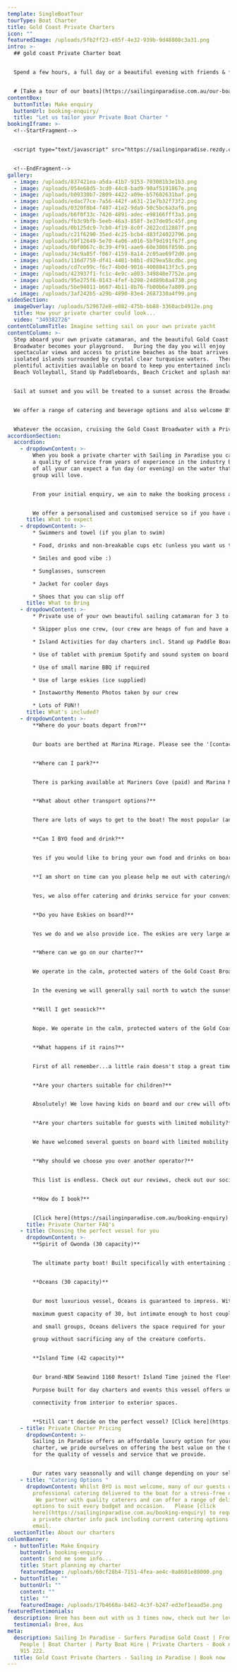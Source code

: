 ```yaml
---
template: SingleBoatTour
tourType: Boat Charter
title: Gold Coast Private Charters
icon: ""
featuredImage: /uploads/5fb2ff23-e85f-4e32-939b-9d48808c3a31.png
intro: >-
  ## gold coast Private Charter boat


  Spend a few hours, a full day or a beautiful evening with friends & family on the calm, clear waters of the Gold Coast Broadwater.  Our sailing catamarans are available for skippered private boat hire and ideal for birthday parties, hens parties, baby showers, family reunions, corporate events or for a unique day out with friends.   Catamarans are widely regarded for their smooth and stable ride as they are very wide and spacious and perfect for social occasions.  What’s more, the 360 degree panoramic views ensure you will enjoy the Gold Coast scenery at its absolute best as you sail our stunning waterways.


  # [Take a tour of our boats](https://sailinginparadise.com.au/our-boats/)
contentBox:
  buttonTitle: Make enquiry
  buttonUrl: booking-enquiry/
  title: "Let us tailor your Private Boat Charter "
bookingIframe: >-
  <!--StartFragment-->


  <script type="text/javascript" src="https://sailinginparadise.rezdy.com/pluginJs?script=modal"></script> <a id="button-booking" class="button-booking rezdy rezdy-modal" href="https://sailinginparadise.rezdy.com/productsCalendar/279456?iframe=true" style="background: rgb(24, 60, 133); border: 1px solid rgb(24, 60, 133); color: rgb(255, 255, 255); font: bold 14px / 1 &quot;Helvetica Neue&quot;, Helvetica, Arial, sans-serif; padding: 12px 15px; text-align: center; width: 160px; display: block; text-decoration: none; cursor: pointer;">Book Now</a>


  <!--EndFragment-->
gallery:
  - image: /uploads/837421ea-a5da-41b7-9153-703081b3e1b3.png
  - image: /uploads/054e68d5-3cd0-44c8-bad9-90af5191867e.png
  - image: /uploads/b09330b7-2809-4422-a09e-b57602631baf.png
  - image: /uploads/edac77ce-7a56-442f-a631-21e7b32f73f2.png
  - image: /uploads/0320f8b4-f407-41e2-9da9-50c5bc6a3af6.png
  - image: /uploads/b6f0f33c-7420-4891-adec-e98166fff3a3.png
  - image: /uploads/fb3c9bfb-5eeb-46a3-858f-3e37de05c45f.png
  - image: /uploads/0b125dc9-7cb0-4f19-8c0f-2022cd12887f.png
  - image: /uploads/c21f6290-35ed-4c25-bcb4-d83f24022796.png
  - image: /uploads/59f12649-5e70-4a06-a016-5bf9d191f67f.png
  - image: /uploads/0bf0067c-8c39-4f91-aae9-60e3086f859b.png
  - image: /uploads/34c9a85f-f067-4159-8a14-2c05ae69f2d0.png
  - image: /uploads/116d7759-df41-4481-b8b1-d929ea58cdbc.png
  - image: /uploads/cd7ce99c-f6c7-4b0d-9016-40088413f3c5.png
  - image: /uploads/423937f1-fc1c-4e9c-a803-349848e7752e.png
  - image: /uploads/95e275f6-8143-4fef-b298-24d89b8a4738.png
  - image: /uploads/5be94011-b667-4b11-8b76-fb00b6e7a809.png
  - image: /uploads/3af242b5-a29b-4890-83e4-2687330a4f99.png
videoSection:
  imageOverlay: /uploads/529672e8-e082-475b-bb88-3360acb4912e.png
  title: How your private charter could look...
  video: "349382726"
contentColumnTitle: Imagine setting sail on your own private yacht
contentColumn: >-
  Step aboard your own private catamaran, and the beautiful Gold Coast
  Broadwater becomes your playground.   During the day you will enjoy
  spectacular views and access to pristine beaches as the boat arrives at
  isolated islands surrounded by crystal clear turquoise waters.   There are
  plentiful activities available on board to keep you entertained including
  Beach Volleyball, Stand Up Paddleboards, Beach Cricket and splash mats.


  Sail at sunset and you will be treated to a sunset across the Broadwater and over the Gold Coast Mountains followed by the twinkling Gold Coast City Skyline by night, simply breathtaking!


  We offer a range of catering and beverage options and also welcome BYO.  


  Whatever the occasion, cruising the Gold Coast Broadwater with a Private Boat Charter aboard your own luxury catamaran is a great way to spend a day or evening and Sailing in Paradise is the ultimate venue for your next event.
accordionSection:
  accordion:
    - dropdownContent: >-
        When you book a private charter with Sailing in Paradise you can expect
        a quality of service from years of experience in the industry but most
        of all your can expect a fun day (or evening) on the water that your
        group will love.


        From your initial enquiry, we aim to make the booking process as simple as possible for you, offering a variety of optional extras including catering, beverages, should you wish to book them. But none of this is obligatory, we also welcome BYO.


        We offer a personalised and customised service so if you have any questions or special requirements please feel free to reach out to our team and we will do our best to accommodate you.
      title: What to expect
    - dropdownContent: >-
        * Swimmers and towel (if you plan to swim)

        * Food, drinks and non-breakable cups etc (unless you want us to organise the catering for you)

        * Smiles and good vibe :)

        * Sunglasses, sunscreen

        * Jacket for cooler days

        * Shoes that you can slip off
      title: What to Bring
    - dropdownContent: >-
        * Private use of your own beautiful sailing catamaran for 3 to 6 hours

        * Skipper plus one crew, (our crew are heaps of fun and have a laid-back yet professional nature) we promise you will love them. Check out the '[about us](https://sailinginparadise.com.au/about-us/)' page to meet the gang!

        * Island Activities for day charters incl. Stand up Paddle Boards, beach games, beach volleyball and splash mat 

        * Use of tablet with premium Spotify and sound system on board

        * Use of small marine BBQ if required

        * Use of large eskies (ice supplied)

        * Instaworthy Memento Photos taken by our crew

        * Lots of FUN!!
      title: What's included?
    - dropdownContent: >-
        **Where do your boats depart from?**


        Our boats are berthed at Marina Mirage. Please see the '[contact us](https://sailinginparadise.com.au/contact-us/)' page on our website for further details and a map. Marina Mirage is about 10 mins from Surfers and 15 mins from Broadbeach.


        **Where can I park?**


        There is parking available at Mariners Cove (paid) and Marina Mirage plus limited street parking on Seaworld Drive.  Please check signage at time of parking and consider ride share for a stress free arrival at your charter (especially during busy times of year).  


        **What about other transport options?**


        There are lots of ways to get to the boat! The most popular (and cost effective/convenient) is often via Maxi Taxis.


        **Can I BYO food and drink?**


        Yes if you would like to bring your own food and drinks on board that is completely fine.


        **I am short on time can you please help me out with catering/drinks?**


        Yes, we also offer catering and drinks service for your convenience. Please request our full catering list as advance bookings are required. We offer a range of catering options from grazing boards, to tapas and private chefs.


        **Do you have Eskies on board?**


        Yes we do and we also provide ice. The eskies are very large and can be used for food or drink.


        **Where can we go on our charter?**


        We operate in the calm, protected waters of the Gold Coast Broadwater. Where to go very much depends on what you would like to do and how long your boat charter is for so please feel free to discuss this with our team. In a 3 hour charter during the day our guests usually love a swim stop at Wavebreak Island where you can enjoy the range of island activities on board. Your skipper is knowledgeable in the local area and will make recommendations based on the conditions on the day.  If you don't wish to swim in a 3 hour charter you instead opt to sail further north along the inside of South Stradbroke Island and see the millionaires mansions at Sovereign Islands.


        In the evening we will generally sail north to watch the sunset and return to the southern part of the Broadwater to enjoy the city lights after dark which are just beautiful.


        **Will I get seasick?**


        Nope. We operate in the calm, protected waters of the Gold Coast Broadwater. We do not go offshore (into the open ocean) so we do not experience large waves. Our catamarans are very stable, and do not have the same side to side rocking motion as experienced by single hull vessels so you won't get seasick :-).


        **What happens if it rains?**


        First of all remember...a little rain doesn't stop a great time on our boats especially in the warm Gold Coast endless summer... But do rest assured that we have a very generous wet weather policy as we want you to enjoy your time on board the boat, so if there is torrential rain or storms at the time you will be able to cancel or reschedule your cruise. Please see the full booking policy provided with your invoice for full details or contact our team.


        **Are your charters suitable for children?**


        Absolutely! We love having kids on board and our crew will often try and include them in the sailing and driving the boat. We also carry a range of beach games suitable for kids including buckets and spades for the littlest family members. The wide and spacious deck area also make the boats wonderful for kids, of course you are always careful with children when it comes to being on the water but as boats go our catamarans would be some of the most family friendly around. Please feel free to contact our team if you have any questions about which boat may be best for your family.


        **Are your charters suitable for guests with limited mobility?**


        We have welcomed several guests on board with limited mobility. However we do realise that each individual is different in terms of ability and what they are comfortable with. Please take a look at the 360 tours on the '[Our Boats](https://sailinginparadise.com.au/our-boats/)' page for an ideal of getting around the boats and do bear in mind a big step up (or carry) is required to board the boats at the marina. Our friendly team will be happy to discuss further to ensure you and your guests are comfortable prior to making a booking.


        **Why should we choose you over another operator?**


        This list is endless. Check out our reviews, check out our socials, speak to someone who has been with us before (you would be surprised, you will probably know someone who has been with us?), and we pride ourselves on the fact that our guests keep coming back (some have sailed with us as many as 8 times). We go out of our way to create the best experience possible and are constantly updating, re-inventing, reinvesting and reviewing. We're not happy until you're happy and we want you to come back again and again. We can blow our own trumpet from time to time right? :-)


        **How do I book?**


        [Click here](https://sailinginparadise.com.au/booking-enquiry) to fill out an enquiry form and you will quickly get all the info you need including availability, pricing, inclusions etc. You can also book online! Then it is simply a matter of paying your deposit to secure your preferred date. But don't dawdle as we quickly book out and we don't want you to be disappointed.
      title: Private Charter FAQ's
    - title: Choosing the perfect vessel for you
      dropdownContent: >-
        **Spirit of Gwonda (30 capacity)** 


        The ultimate party boat! Built specifically with entertaining in mind, her open plan layout is designed for you to soak up the sun or dance the day/night away! The easy foredeck access via the centre of the boat ensures your guests can always see one another no matter where they are on the boat, which is also great for families with small children!


        **Oceans (30 capacity)** 


        Our most luxurious vessel, Oceans is guaranteed to impress. With a

        maximum guest capacity of 30, but intimate enough to host couples

        and small groups, Oceans delivers the space required for your

        group without sacrificing any of the creature comforts.


        **Island Time (42 capacity)** 


        Our brand-NEW Seawind 1160 Resort! Island Time joined the fleet in November 2023 and brings a new charter experience to the Gold Coast.

        Purpose built for day charters and events this vessel offers unrivalled

        connectivity from interior to exterior spaces. 


        **Still can't decide on the perfect vessel? [Click here](https://sailinginparadise.com.au/our-boats/) to take a tour of our boats!**
    - title: Private Charter Pricing
      dropdownContent: >-
        Sailing in Paradise offers an affordable luxury option for your boat
        charter, we pride ourselves on offering the best value on the Gold Coast
        for the quality of vessels and service that we provide.


        Our rates vary seasonally and will change depending on your selected vessel and charter duration.  Please [click here](https://sailinginparadise.com.au/booking-enquiry) to request a private charter info pack including rate card via email.
    - title: "Catering Options "
      dropdownContent: Whilst BYO is most welcome, many of our guests opt to have
        professional catering delivered to the boat for a stress-free option. 
         We partner with quality caterers and can offer a range of delicious
        options to suit every budget and occasion.   Please [click
        here](https://sailinginparadise.com.au/booking-enquiry) to request
        a private charter info pack including current catering options via
        email.
  sectionTitle: About our charters
columnBanner:
  - buttonTitle: Make Enquiry
    buttonUrl: booking-enquiry
    content: Send me some info...
    title: Start planning my charter
    featuredImage: /uploads/60cf28b4-7151-4fea-ae4c-0a8601e88000.png
  - buttonTitle: ""
    buttonUrl: ""
    content: ""
    title: ""
    featuredImage: /uploads/17b4668a-b462-4c3f-b247-ed3ef1eaad5e.png
featuredTestimonials:
  description: Bree has been out with us 3 times now, check out her lovely review here...
  testimonial: Bree, Aus
meta:
  description: Sailing In Paradise - Surfers Paradise Gold Coast | From 10 to 30
    People | Boat Charter | Party Boat Hire | Private Charters - Book now 0438
    915 222.
  title: Gold Coast Private Charters - Sailing in Paradise | Book now
---
```

